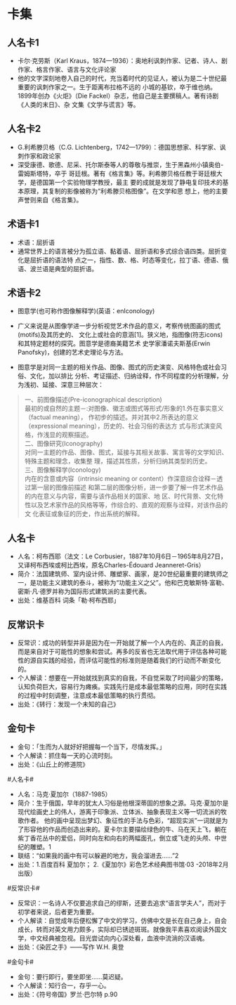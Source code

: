 
# 卡集


## 人名卡1

* 卡尔·克劳斯（Karl Kraus，1874—1936）：奥地利讽刺作家、记者、诗人、剧作家、格言作家、语言与文化评论家
* 他的文字深刻地卷入自己的时代，充当着时代的见证人，被认为是二十世纪最重要的讽刺作家之一。生于距离布拉格不远的
小城的基钦，卒于维也纳。1899年创办《火炬》（Die Fackel）杂志，他自己是主要撰稿人。著有诗剧《人类的末日》、杂
文集《文学与谎言》等。


## 人名卡2

* G.利希滕贝格（C.G. Lichtenberg，1742—1799）：德国思想家、科学家、讽刺作家和政论家
* 深受康德、歌德、尼采、托尔斯泰等人的尊敬与推崇，生于黑森州小镇奥伯-雷姆斯塔特，卒于
哥廷根。著有《格言集》等。利希滕贝格任教于哥廷根大学，是德国第一个实验物理学教授，最主
要的成就是发现了静电复印技术的基本原理，其复制的影像被称为“利希滕贝格图像”。在文学和思
想上，他的主要声誉则来自《格言集》。


## 术语卡1


* 术语：屈折语
* 通常世界上的语言被分为孤立语、黏着语、屈折语和多式综合语四类。屈折变化是屈折语的语法特
点之一，指性、数、格、时态等变化，拉丁语、德语、俄语、波兰语是典型的屈折语。



## 术语卡2

* 图意学(也可称作图像解释学)(英语：enIconology)
* 广义来说是从图像学进一步分析视觉艺术作品的意义，考察传统图画的图式(motifs)及其历史的、
文化上或社会的意涵[1]。狭义地，指图像(符志icons)和其特定题材的探究。图意学是德裔美籍艺术
史学家潘诺夫斯基(Erwin Panofsky)，创建的艺术史理论与方法。

* 图意学是对同一主题的相关作品、图像、图式的历史演变、风格特色或社会习俗、文化，加以排比
分析、考证描述、归纳诠释，作不同程度的分析理解，分为浅初、延接、深意三种层次：

> 一、前图像描述(Pre-iconographical description)  
最初的或自然的主题－:对图像、徽志或图式等形式/形象的1.外在事实意义（factual meaning），
作初步的描述。并对其中2.所表达的意义（expressional meaning），历史的、社会习俗的表达方
式与形式演变风格，作浅显的观察描述。  
> 二、图像研究(Iconography)  
对同一主题的作品、图像、图式，延接与其相关故事、寓言等的文学知识、特殊主题和理念，收集整
理，描述其性质，分析归纳其类型的历史。  
> 三、图像解释学(Iconology)  
内在的含意或内容（intrinsic meaning or content）作深意综合诠释－透过第一层的图像前描述
和第二层的图像分析，进一步要了解一件艺术作品的内在意义与内容，需要与该作品相关的国家、地
区、时代背景、文化特性以及艺术家作品的风格等等，作综合的、直观的观察与诠释，对该作品的文
化表征或象征的历史，作出系统的解释。




## 人名卡
* 人名：柯布西耶（法文：Le Corbusier，1887年10月6日－1965年8月27日，又译柯布西埃或柯比西埃，原名Charles-Édouard Jeanneret-Gris）
* 简介：法国建筑师、室内设计师、雕塑家、画家，是20世纪最重要的建筑师之一，是功能主义建筑的泰斗，被称为“功能主义之父”。他和巴克敏斯特·富勒、密斯·凡·德罗并称为国际形式建筑派的主要代表。
* 出处：维基百科 词条「勒·柯布西耶」

## 反常识卡
* 反常识：成功的转型并非是因为在一开始就了解一个人内在的、真正的自我，而是来自对于可能性的想象和尝试。再多的反省也无法取代用于评估各种可能性的源自实践的经验，而评估可能性的标准则是随着我们的行动而不断变化的。
* 个人解读：想要在一开始就找到真实的自我，不自觉采取了时间最少的策略，认知负荷巨大，容易行为瘫痪。实践先行是成本最低策略的应用，同时在实践的过程中时刻调整，注意成本最低策略的执行贯彻。
* 出处：《转行：发现一个未知的自己》

## 金句卡
* 金句：「生而为人就好好把握每一个当下，尽情发挥。」
* 个人解读：抓住每一天的心流时刻。
* 出处：《山丘上的修道院》







#人名卡#
* 人名：马克·夏加尔（1887-1985）
* 简介：生于俄国，早年的犹太人习俗是他根深蒂固的想象之源。马克·夏加尔是现代绘画史上的伟人，游离于印象派、立体派、抽象表现主义等一切流派的牧歌作者。
他的画中呈现出梦幻、象征性的手法与色彩，“超现实派”一词就是为了形容他的作品而创造出来的。夏卡尔主要描绘绿色的牛、马在天上飞，躺在紫丁香花丛中的爱侣，同时向左和向右的两幅面孔，倒立或飞走的头颅、中世纪的雕塑。1
* 联结：“如果我的画中有可以躲避的地方，我会溜进去……”2
* 出处：1.百度百科 夏加尔；
2.《夏加尔》彩色艺术经典图书馆·03 -2018年2月出版）

#反常识卡#
* 反常识：一名诗人不仅要追求自己的缪斯，还要去追求“语言学夫人”，而对于初学者来说，后者更为重要。
* 个人解读：自觉成年后便松懈了中文的学习，仿佛中文是长在自己身上，自会成长，转而对英文用力颇多，实际却已锈迹斑斑。就像我平素喜欢阅读外国文学，中文经典被忽视。目光尝试向内心深处看，血液中流淌的汉语魂。
* 出处：《染匠之手》——写作   W.H. 奥登

#金句卡#
* 金句：要行即行，要坐即坐……莫迟疑。
* 个人解读：知行合一，存乎一心。
* 出处：《符号帝国》罗兰·巴尔特 p.90

